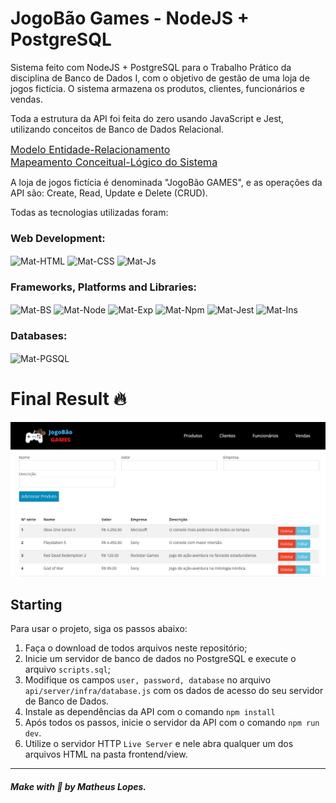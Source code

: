 # JogoBão Games - NodeJS + PostgreSQL

Sistema feito com NodeJS + PostgreSQL para o Trabalho Prático da disciplina de Banco de Dados I, com o objetivo de gestão de uma loja de jogos fictícia. O sistema armazena os produtos, clientes, funcionários e vendas.

Toda a estrutura da API foi feita do zero usando JavaScript e Jest, utilizando conceitos de Banco de Dados Relacional.

<a href="https://drive.google.com/file/d/12dm59S0qnCxC2734O01JtAL4EsW9Xhv8/view?usp=share_link" style="font-size: 16px">Modelo Entidade-Relacionamento</a>
<br>
<a href="https://drive.google.com/file/d/14y5OiYNiZ48M6UQOm57KpvgWam4ilD79/view?usp=share_link" style="font-size: 16px">Mapeamento Conceitual-Lógico do Sistema</a>

A loja de jogos fictícia é denominada "JogoBão GAMES", e as operações da API são: Create, Read, Update e Delete (CRUD).

Todas as tecnologias utilizadas foram:
<div style="display: inline_block">
    <h3>Web Development:</h3>
    <img align="center" alt="Mat-HTML" height="30" src="https://img.shields.io/badge/html5-%23E34F26.svg?style=for-the-badge&logo=html5&logoColor=white">
    <img align="center" alt="Mat-CSS" height="30" src="https://img.shields.io/badge/css3-%231572B6.svg?style=for-the-badge&logo=css3&logoColor=white">
    <img align="center" alt="Mat-Js" height="30" src="https://img.shields.io/badge/javascript-%23323330.svg?style=for-the-badge&logo=javascript&logoColor=%23F7DF1E">
    <h3>Frameworks, Platforms and Libraries:</h3>
    <img align="center" alt="Mat-BS" height="30" src="https://img.shields.io/badge/bootstrap-%23563D7C.svg?style=for-the-badge&logo=bootstrap&logoColor=white">
    <img align="center" alt="Mat-Node" height="30" src="https://img.shields.io/badge/node.js-6DA55F?style=for-the-badge&logo=node.js&logoColor=white">
    <img align="center" alt="Mat-Exp" height="30" src="https://img.shields.io/badge/express.js-%23404d59.svg?style=for-the-badge&logo=express&logoColor=%2361DAFB">
    <img align="center" alt="Mat-Npm" height="30" src="https://img.shields.io/badge/NPM-%23000000.svg?style=for-the-badge&logo=npm&logoColor=white">
    <img align="center" alt="Mat-Jest" height="30" src="https://img.shields.io/badge/-jest-%23C21325?style=for-the-badge&logo=jest&logoColor=white">
    <img align="center" alt="Mat-Ins" height="30" src="https://img.shields.io/badge/Insomnia-black?style=for-the-badge&logo=insomnia&logoColor=5849BE">
    <h3>Databases:</h3>
    <img align="center" alt="Mat-PGSQL" height="30" src="https://img.shields.io/badge/postgres-%23316192.svg?style=for-the-badge&logo=postgresql&logoColor=white"> 
</div>

# Final Result 🔥 

<img src="frontend\img\web-version.png" alt="Web Version"/> 

## Starting 

Para usar o projeto, siga os passos abaixo:
1. Faça o download de todos arquivos neste repositório;
2. Inicie um servidor de banco de dados no PostgreSQL e execute o arquivo `scripts.sql`;
3. Modifique os campos `user, password, database` no arquivo `api/server/infra/database.js` com os dados de acesso do seu servidor de Banco de Dados.
4. Instale as dependências da API com o comando `npm install`
5. Após todos os passos, inicie o servidor da API com o comando `npm run dev`.
6. Utilize o servidor HTTP `Live Server` e nele abra qualquer um dos arquivos HTML na pasta frontend/view.

--- 

##### Make with 🧠 by Matheus Lopes.
